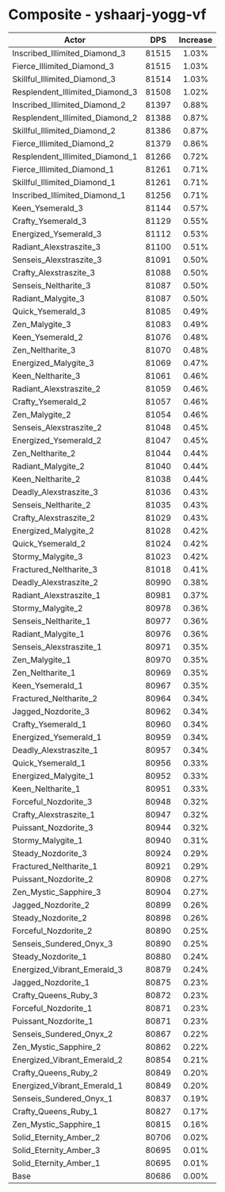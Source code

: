 # Composite - yshaarj-yogg-vf
| Actor | DPS | Increase |
|---|:---:|:---:|
|Inscribed_Illimited_Diamond_3|81515|1.03%|
|Fierce_Illimited_Diamond_3|81515|1.03%|
|Skillful_Illimited_Diamond_3|81514|1.03%|
|Resplendent_Illimited_Diamond_3|81508|1.02%|
|Inscribed_Illimited_Diamond_2|81397|0.88%|
|Resplendent_Illimited_Diamond_2|81388|0.87%|
|Skillful_Illimited_Diamond_2|81386|0.87%|
|Fierce_Illimited_Diamond_2|81379|0.86%|
|Resplendent_Illimited_Diamond_1|81266|0.72%|
|Fierce_Illimited_Diamond_1|81261|0.71%|
|Skillful_Illimited_Diamond_1|81261|0.71%|
|Inscribed_Illimited_Diamond_1|81256|0.71%|
|Keen_Ysemerald_3|81144|0.57%|
|Crafty_Ysemerald_3|81129|0.55%|
|Energized_Ysemerald_3|81112|0.53%|
|Radiant_Alexstraszite_3|81100|0.51%|
|Senseis_Alexstraszite_3|81091|0.50%|
|Crafty_Alexstraszite_3|81088|0.50%|
|Senseis_Neltharite_3|81087|0.50%|
|Radiant_Malygite_3|81087|0.50%|
|Quick_Ysemerald_3|81085|0.49%|
|Zen_Malygite_3|81083|0.49%|
|Keen_Ysemerald_2|81076|0.48%|
|Zen_Neltharite_3|81070|0.48%|
|Energized_Malygite_3|81069|0.47%|
|Keen_Neltharite_3|81061|0.46%|
|Radiant_Alexstraszite_2|81059|0.46%|
|Crafty_Ysemerald_2|81057|0.46%|
|Zen_Malygite_2|81054|0.46%|
|Senseis_Alexstraszite_2|81048|0.45%|
|Energized_Ysemerald_2|81047|0.45%|
|Zen_Neltharite_2|81044|0.44%|
|Radiant_Malygite_2|81040|0.44%|
|Keen_Neltharite_2|81038|0.44%|
|Deadly_Alexstraszite_3|81036|0.43%|
|Senseis_Neltharite_2|81035|0.43%|
|Crafty_Alexstraszite_2|81029|0.43%|
|Energized_Malygite_2|81028|0.42%|
|Quick_Ysemerald_2|81024|0.42%|
|Stormy_Malygite_3|81023|0.42%|
|Fractured_Neltharite_3|81018|0.41%|
|Deadly_Alexstraszite_2|80990|0.38%|
|Radiant_Alexstraszite_1|80981|0.37%|
|Stormy_Malygite_2|80978|0.36%|
|Senseis_Neltharite_1|80977|0.36%|
|Radiant_Malygite_1|80976|0.36%|
|Senseis_Alexstraszite_1|80971|0.35%|
|Zen_Malygite_1|80970|0.35%|
|Zen_Neltharite_1|80969|0.35%|
|Keen_Ysemerald_1|80967|0.35%|
|Fractured_Neltharite_2|80964|0.34%|
|Jagged_Nozdorite_3|80962|0.34%|
|Crafty_Ysemerald_1|80960|0.34%|
|Energized_Ysemerald_1|80959|0.34%|
|Deadly_Alexstraszite_1|80957|0.34%|
|Quick_Ysemerald_1|80956|0.33%|
|Energized_Malygite_1|80952|0.33%|
|Keen_Neltharite_1|80951|0.33%|
|Forceful_Nozdorite_3|80948|0.32%|
|Crafty_Alexstraszite_1|80947|0.32%|
|Puissant_Nozdorite_3|80944|0.32%|
|Stormy_Malygite_1|80940|0.31%|
|Steady_Nozdorite_3|80924|0.29%|
|Fractured_Neltharite_1|80921|0.29%|
|Puissant_Nozdorite_2|80908|0.27%|
|Zen_Mystic_Sapphire_3|80904|0.27%|
|Jagged_Nozdorite_2|80899|0.26%|
|Steady_Nozdorite_2|80898|0.26%|
|Forceful_Nozdorite_2|80890|0.25%|
|Senseis_Sundered_Onyx_3|80890|0.25%|
|Steady_Nozdorite_1|80880|0.24%|
|Energized_Vibrant_Emerald_3|80879|0.24%|
|Jagged_Nozdorite_1|80875|0.23%|
|Crafty_Queens_Ruby_3|80872|0.23%|
|Forceful_Nozdorite_1|80871|0.23%|
|Puissant_Nozdorite_1|80871|0.23%|
|Senseis_Sundered_Onyx_2|80867|0.22%|
|Zen_Mystic_Sapphire_2|80862|0.22%|
|Energized_Vibrant_Emerald_2|80854|0.21%|
|Crafty_Queens_Ruby_2|80849|0.20%|
|Energized_Vibrant_Emerald_1|80849|0.20%|
|Senseis_Sundered_Onyx_1|80837|0.19%|
|Crafty_Queens_Ruby_1|80827|0.17%|
|Zen_Mystic_Sapphire_1|80815|0.16%|
|Solid_Eternity_Amber_2|80706|0.02%|
|Solid_Eternity_Amber_3|80695|0.01%|
|Solid_Eternity_Amber_1|80695|0.01%|
|Base|80686|0.00%|
